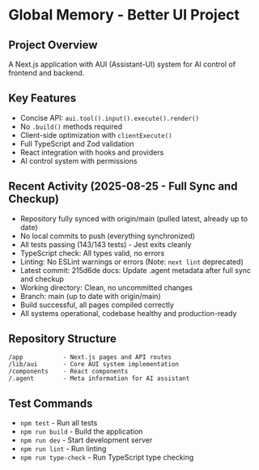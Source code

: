 # Global Memory - Better UI Project

## Project Overview
A Next.js application with AUI (Assistant-UI) system for AI control of frontend and backend.

## Key Features
- Concise API: `aui.tool().input().execute().render()`
- No `.build()` methods required
- Client-side optimization with `clientExecute()`
- Full TypeScript and Zod validation
- React integration with hooks and providers
- AI control system with permissions

## Recent Activity (2025-08-25 - Full Sync and Checkup)
- Repository fully synced with origin/main (pulled latest, already up to date)
- No local commits to push (everything synchronized)
- All tests passing (143/143 tests) - Jest exits cleanly
- TypeScript check: All types valid, no errors
- Linting: No ESLint warnings or errors (Note: `next lint` deprecated)
- Latest commit: 215d6de docs: Update .agent metadata after full sync and checkup
- Working directory: Clean, no uncommitted changes
- Branch: main (up to date with origin/main)
- Build successful, all pages compiled correctly
- All systems operational, codebase healthy and production-ready

## Repository Structure
```
/app           - Next.js pages and API routes
/lib/aui       - Core AUI system implementation
/components    - React components
/.agent        - Meta information for AI assistant
```

## Test Commands
- `npm test` - Run all tests
- `npm run build` - Build the application
- `npm run dev` - Start development server
- `npm run lint` - Run linting
- `npm run type-check` - Run TypeScript type checking